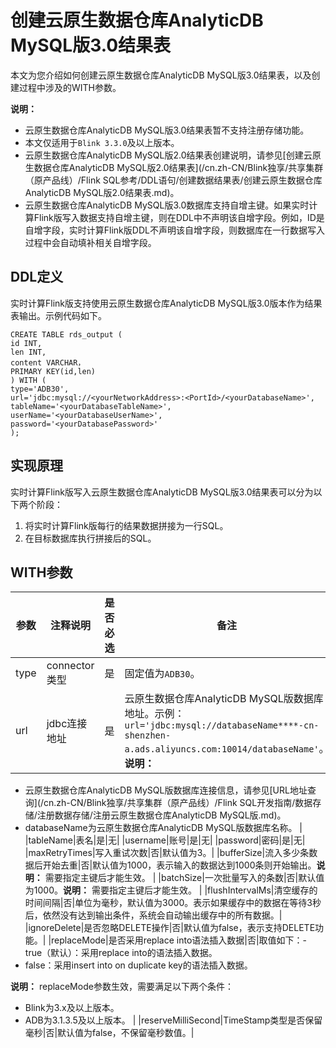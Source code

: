 # 创建云原生数据仓库AnalyticDB MySQL版3.0结果表

本文为您介绍如何创建云原生数据仓库AnalyticDB MySQL版3.0结果表，以及创建过程中涉及的WITH参数。

**说明：**

-   云原生数据仓库AnalyticDB MySQL版3.0结果表暂不支持注册存储功能。
-   本文仅适用于`Blink 3.3.0`及以上版本。
-   云原生数据仓库AnalyticDB MySQL版2.0结果表创建说明，请参见[创建云原生数据仓库AnalyticDB MySQL版2.0结果表](/cn.zh-CN/Blink独享/共享集群（原产品线）/Flink SQL参考/DDL语句/创建数据结果表/创建云原生数据仓库AnalyticDB MySQL版2.0结果表.md)。
-   云原生数据仓库AnalyticDB MySQL版3.0数据库支持自增主键。如果实时计算Flink版写入数据支持自增主键，则在DDL中不声明该自增字段。例如，ID是自增字段，实时计算Flink版DDL不声明该自增字段，则数据库在一行数据写入过程中会自动填补相关自增字段。

## DDL定义

实时计算Flink版支持使用云原生数据仓库AnalyticDB MySQL版3.0版本作为结果表输出。示例代码如下。

```
CREATE TABLE rds_output (
id INT,
len INT,
content VARCHAR，
PRIMARY KEY(id,len)
) WITH (
type='ADB30',
url='jdbc:mysql://<yourNetworkAddress>:<PortId>/<yourDatabaseName>',
tableName='<yourDatabaseTableName>',
userName='<yourDatabaseUserName>',
password='<yourDatabasePassword>'
);
```

## 实现原理

实时计算Flink版写入云原生数据仓库AnalyticDB MySQL版3.0结果表可以分为以下两个阶段：

1.  将实时计算Flink版每行的结果数据拼接为一行SQL。
2.  在目标数据库执行拼接后的SQL。

## WITH参数

|参数|注释说明|是否必选|备注|
|--|----|----|--|
|type|connector类型|是|固定值为`ADB30`。|
|url|jdbc连接地址|是|云原生数据仓库AnalyticDB MySQL版数据库地址。示例：`url='jdbc:mysql://databaseName****-cn-shenzhen-a.ads.aliyuncs.com:10014/databaseName'`。**说明：**

-   云原生数据仓库AnalyticDB MySQL版数据库连接信息，请参见[URL地址查询](/cn.zh-CN/Blink独享/共享集群（原产品线）/Flink SQL开发指南/数据存储/注册数据存储/注册云原生数据仓库AnalyticDB MySQL版.md)。
-   databaseName为云原生数据仓库AnalyticDB MySQL版数据库名称。 |
|tableName|表名|是|无|
|username|账号|是|无|
|password|密码|是|无|
|maxRetryTimes|写入重试次数|否|默认值为3。|
|bufferSize|流入多少条数据后开始去重|否|默认值为1000，表示输入的数据达到1000条则开始输出。**说明：** 需要指定主键后才能生效。 |
|batchSize|一次批量写入的条数|否|默认值为1000。**说明：** 需要指定主键后才能生效。 |
|flushIntervalMs|清空缓存的时间间隔|否|单位为毫秒，默认值为3000。表示如果缓存中的数据在等待3秒后，依然没有达到输出条件，系统会自动输出缓存中的所有数据。|
|ignoreDelete|是否忽略DELETE操作|否|默认值为false，表示支持DELETE功能。|
|replaceMode|是否采用replace into语法插入数据|否|取值如下：-   true（默认）：采用replace into的语法插入数据。
-   false：采用insert into on duplicate key的语法插入数据。

**说明：** replaceMode参数生效，需要满足以下两个条件：

-   Blink为3.x及以上版本。
-   ADB为3.1.3.5及以上版本。 |
|reserveMilliSecond|TimeStamp类型是否保留毫秒|否|默认值为false，不保留毫秒数值。|

